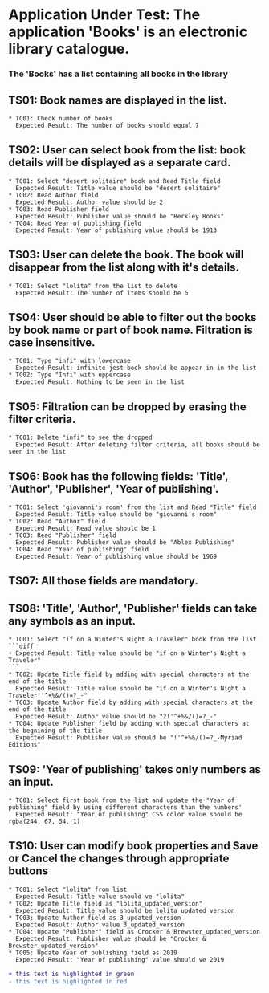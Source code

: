 # Application Under Test: The application 'Books' is an electronic library catalogue.

### The 'Books' has a list containing all books in the library

## TS01: Book names are displayed in the list.
	* TC01: Check number of books
	  Expected Result: The number of books should equal 7
## TS02: User can select book from the list: book details will be displayed as a separate card.
	* TC01: Select "desert solitaire" book and Read Title field
	  Expected Result: Title value should be "desert solitaire"
	* TC02: Read Author field
	  Expected Result: Author value should be 2
	* TC03: Read Publisher field
	  Expected Result: Publisher value should be "Berkley Books"
	* TC04: Read Year of publishing field
	  Expected Result: Year of publishing value should be 1913
## TS03: User can delete the book. The book will disappear from the list along with it's details.
	* TC01: Select "lolita" from the list to delete
	  Expected Result: The number of items should be 6
## TS04: User should be able to filter out the books by book name or part of book name. Filtration is case insensitive.
	* TC01: Type "infi" with lowercase
	  Expected Result: infinite jest book should be appear in in the list
	* TC02: Type "İnfi" with uppercase
	  Expected Result: Nothing to be seen in the list
## TS05: Filtration can be dropped by erasing the filter criteria.
	* TC01: Delete "infi" to see the dropped
	  Expected Result: After deleting filter criteria, all books should be seen in the list

## TS06: Book has the following fields: 'Title', 'Author', 'Publisher', 'Year of publishing'.
	* TC01: Select 'giovanni's room' from the list and Read "Title" field
	  Expected Result: Title value should be "giovanni's room"
	* TC02: Read "Author" field
	  Expected Result: Read value should be 1
	* TC03: Read "Publisher" field
	  Expected Result: Publisher value should be "Ablex Publishing"	
	* TC04: Read "Year of publishing" field
	  Expected Result: Year of publishing value should be 1969
## TS07: All those fields are mandatory.
## TS08: 'Title', 'Author', 'Publisher' fields can take any symbols as an input.
	* TC01: Select "if on a Winter's Night a Traveler" book from the list
	```diff
	+ Expected Result: Title value should be "if on a Winter's Night a Traveler"
	```
	* TC02: Update Title field by adding with special characters at the end of the title
	  Expected Result: Title value should be "if on a Winter's Night a Traveler!'^+%&/()=?_-"
	* TC03: Update Author field by adding with special characters at the end of the title
	  Expected Result: Author value should be "2!'^+%&/()=?_-"
	* TC04: Update Publisher field by adding with special characters at the begnining of the title
	  Expected Result: Publisher value should be "!'^+%&/()=?_-Myriad Editions"
## TS09: 'Year of publishing' takes only numbers as an input.
	* TC01: Select first book from the list and update the "Year of publishing" field by using different characters than the numbers'
	  Expected Result: "Year of publishing" CSS color value should be rgba(244, 67, 54, 1)
## TS10: User can modify book properties and Save or Cancel the changes through appropriate buttons
	* TC01: Select "lolita" from list
	  Expected Result: Title value should ve "lolita"
	* TC02: Update Title field as "lolita_updated_version"
	  Expected Result: Title value should be lolita_updated_version
	* TC03: Update Author field as 3_updated_version
	  Expected Result: Author value 3_updated_version
	* TC04: Update "Publisher" field as Crocker & Brewster_updated_version
	  Expected Result: Publisher value should be "Crocker & Brewster_updated_version"
	* TC05: Update Year of publishing field as 2019
	  Expected Result: "Year of publishing" value should ve 2019

```diff
+ this text is highlighted in green
- this text is highlighted in red
```